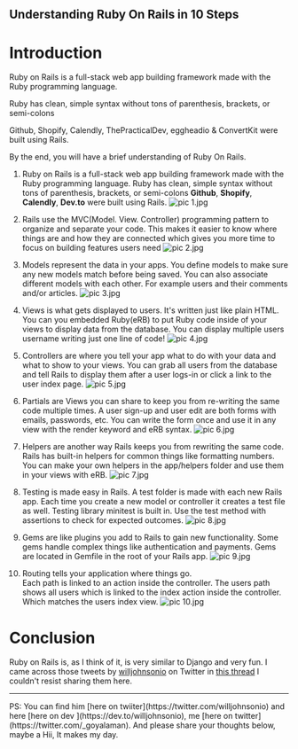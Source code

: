 ## Understanding Ruby On Rails in 10 Steps

# Introduction
Ruby on Rails is a full-stack web app building framework made with the Ruby programming language.

Ruby has clean, simple syntax without tons of parenthesis, brackets, or semi-colons

Github, Shopify, Calendly, ThePracticalDev, eggheadio & ConvertKit were built using Rails.

By the end, you will have a brief understanding of Ruby On Rails.

1. Ruby on Rails is a full-stack web app building framework made with the Ruby programming language.
Ruby has clean, simple syntax without tons of parenthesis, brackets, or semi-colons **Github**, **Shopify**, **Calendly**, **Dev.to** were built using Rails.
![pic 1.jpg](https://cdn.hashnode.com/res/hashnode/image/upload/v1609915699257/i17cg9z2O.jpeg)
2. Rails use the MVC(Model. View. Controller) programming pattern to organize and separate your code. 
This makes it easier to know where things are and how they are connected which gives you more time to focus on building features users need
![pic 2.jpg](https://cdn.hashnode.com/res/hashnode/image/upload/v1609915719653/xOrO6t54O.jpeg)

3. Models represent the data in your apps. 
You define models to make sure any new models match before being saved.
You can also associate different models with each other. For example users and their comments and/or articles.
![pic 3.jpg](https://cdn.hashnode.com/res/hashnode/image/upload/v1609915760275/Ur_bBQ8ph.jpeg)
4. Views is what gets displayed to users. It's written just like plain HTML.
You can you embedded Ruby(eRB) to put Ruby code inside of your views to display data from the database. You can display multiple users username writing just one line of code!
![pic 4.jpg](https://cdn.hashnode.com/res/hashnode/image/upload/v1609915876255/z7ljzcKCF.jpeg)

5. Controllers are where you tell your app what to do with your data and what to show to your views.
You can grab all users from the database and tell Rails to display them after a user logs-in or click a link to the user index page.
![pic 5.jpg](https://cdn.hashnode.com/res/hashnode/image/upload/v1609915894655/L5FHsKOtV.jpeg)
6. Partials are Views you can share to keep you from re-writing the same code multiple times.
A user sign-up and user edit are both forms with emails, passwords, etc.
You can write the form once and use it in any view with the render keyword and eRB syntax.
![pic 6.jpg](https://cdn.hashnode.com/res/hashnode/image/upload/v1609915886135/uzkynlCpZ.jpeg)
7. Helpers are another way Rails keeps you from rewriting the same code.
Rails has built-in helpers for common things like formatting numbers. You can make your own helpers in the app/helpers folder and use them in your views with eRB.
![pic 7.jpg](https://cdn.hashnode.com/res/hashnode/image/upload/v1609915896659/2NG1Z7WbM.jpeg)
8. Testing is made easy in Rails. 
A test folder is made with each new Rails app.
 Each time you create a new model or controller it creates a test file as well.
Testing library minitest is built in. Use the test method with assertions to check for expected outcomes.
![pic 8.jpg](https://cdn.hashnode.com/res/hashnode/image/upload/v1609915901355/JobIx4-uS.jpeg)
9. Gems are like plugins you add to Rails to gain new functionality.
Some gems handle complex things like authentication and payments. Gems are located in Gemfile in the root of your Rails app.
![pic 9.jpg](https://cdn.hashnode.com/res/hashnode/image/upload/v1609915911740/3OepEh6sK.jpeg)
10. Routing tells your application where things go.  
Each path is linked to an action inside the controller. 
The users path shows all users which is linked to the index action inside the controller.  Which matches the users index view.
![pic 10.jpg](https://cdn.hashnode.com/res/hashnode/image/upload/v1609915916169/boEpU5985.jpeg)

# Conclusion
Ruby on Rails is, as I think of it, is very similar to Django and very fun. I came across those tweets by [willjohnsonio](https://twitter.com/willjohnsonio) on Twitter in [this thread]() I couldn't resist sharing them here.
<hr>
PS: You can find him [here on twiiter](https://twitter.com/willjohnsonio) and here [here on dev ](https://dev.to/willjohnsonio), me [here on twitter](https://twitter.com/_goyalaman). And please share your thoughts below, maybe a Hii, It makes my day.


